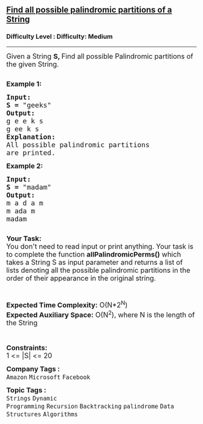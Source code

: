 <h2><a href="https://www.geeksforgeeks.org/problems/find-all-possible-palindromic-partitions-of-a-string/1?page=1&category=palindrome&sortBy=accuracy">Find all possible palindromic partitions of a String</a></h2><h3>Difficulty Level : Difficulty: Medium</h3><hr><div class="problems_problem_content__Xm_eO"><p><span style="font-size:18px">Given a String <strong>S, </strong>Find all possible Palindromic partitions of the given String.</span><br>
&nbsp;</p>

<p><span style="font-size:18px"><strong>Example 1:</strong></span></p>

<pre><span style="font-size:18px"><strong>Input:
S =</strong> "geeks"</span>
<span style="font-size:18px"><strong>Output:</strong></span>
<span style="font-size:18px">g e e k s
g ee k s</span>
<span style="font-size:18px"><strong>Explanation:</strong></span>
<span style="font-size:18px">All possible palindromic partitions
are printed.</span>
</pre>

<p><span style="font-size:18px"><strong>Example 2:</strong></span></p>

<pre><span style="font-size:18px"><strong>Input:
S =</strong> "madam"</span>
<span style="font-size:18px"><strong>Output:</strong></span>
<span style="font-size:18px">m a d a m
m ada m
madam</span></pre>

<p><br>
<span style="font-size:18px"><strong>Your Task:</strong><br>
You don't need to read input or print anything. Your task is to complete the function <strong>allPalindromicPerms()</strong> which takes a String S as input parameter and returns a list of lists denoting all the possible palindromic partitions in the order of their appearance in the original string.</span></p>

<p>&nbsp;</p>

<p><span style="font-size:18px"><strong>Expected Time Complexity:</strong> O(N*2<sup>N</sup>)<br>
<strong>Expected Auxiliary Space:</strong> O(N<sup>2</sup>), where N is the length of the String</span></p>

<p>&nbsp;</p>

<p><span style="font-size:18px"><strong>Constraints:</strong></span><br>
<span style="font-size:18px">1 &lt;= |S| &lt;= 20</span></p>
</div><p><span style=font-size:18px><strong>Company Tags : </strong><br><code>Amazon</code>&nbsp;<code>Microsoft</code>&nbsp;<code>Facebook</code>&nbsp;<br><p><span style=font-size:18px><strong>Topic Tags : </strong><br><code>Strings</code>&nbsp;<code>Dynamic Programming</code>&nbsp;<code>Recursion</code>&nbsp;<code>Backtracking</code>&nbsp;<code>palindrome</code>&nbsp;<code>Data Structures</code>&nbsp;<code>Algorithms</code>&nbsp;